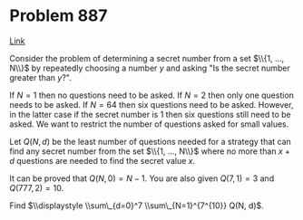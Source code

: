 # Problem 887

[Link](https://projecteuler.net/problem=887)

Consider the problem of determining a secret number from a set $\\{1, ..., N\\}$ by repeatedly choosing a number $y$ and asking "Is the secret number greater than $y$?".

If $N=1$ then no questions need to be asked. If $N=2$ then only one question needs to be asked. If $N=64$ then six questions need to be asked. However, in the latter case if the secret number is $1$ then six questions still need to be asked. We want to restrict the number of questions asked for small values.

Let $Q(N, d)$ be the least number of questions needed for a strategy that can find any secret number from the set $\\{1, ..., N\\}$ where no more than $x + d$ questions are needed to find the secret value $x$.

It can be proved that $Q(N, 0) = N - 1$. You are also given $Q(7, 1) = 3$ and $Q(777, 2) = 10$.

Find $\\displaystyle \\sum\_{d=0}^7 \\sum\_{N=1}^{7^{10}} Q(N, d)$.
